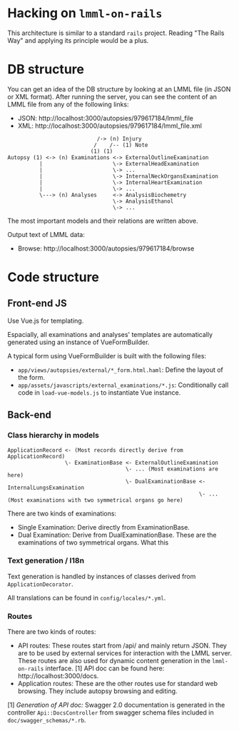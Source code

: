 # Hacking on `lmml-on-rails`

This architecture is similar to a standard `rails` project.
Reading "The Rails Way" and applying its principle would be a plus.

# DB structure

You can get an idea of the DB structure by looking at an LMML file
(in JSON or XML format).
After running the server, you can see the content of an LMML file
from any of the following links:

- JSON: http://localhost:3000/autopsies/979617184/lmml_file
- XML: http://localhost:3000/autopsies/979617184/lmml_file.xml

```
                            /-> (n) Injury
                           /    /-- (1) Note
                          (1) (1)
Autopsy (1) <-> (n) Examinations <-> ExternalOutlineExamination
          |                      \-> ExternalHeadExamination
          |                      \-> ...
          |                      \-> InternalNeckOrgansExamination
          |                      \-> InternalHeartExamination
          |                      \-> ...
          \---> (n) Analyses     <-> AnalysisBiochemetry
                                 \-> AnalysisEthanol
                                 \-> ...
```

The most important models and their relations are written above.

Output text of LMML data:

- Browse: http://localhost:3000/autopsies/979617184/browse

# Code structure

## Front-end JS

Use Vue.js for templating.

Espacially, all examinations and analyses' templates are
automatically generated using an instance of VueFormBuilder.

A typical form using VueFormBuilder is built with the following
files:
- `app/views/autopsies/external/*_form.html.haml`:
  Define the layout of the form.
- `app/assets/javascripts/external_examinations/*.js`:
  Conditionally call code in `load-vue-models.js` to instantiate
  Vue instance.

## Back-end

### Class hierarchy in models

```
ApplicationRecord <- (Most records directly derive from ApplicationRecord)
                  \- ExaminationBase <- ExternalOutlineExamination
                                     \- ... (Most examinations are here)
                                     \- DualExaminationBase <- InternalLungsExamination
                                                            \- ... (Most examinations with two symmetrical organs go here)
```

There are two kinds of examinations:
- Single Examination: Derive directly from ExaminationBase.
- Dual Examination: Derive from DualExaminationBase. These
are the examinations of two symmetrical organs. What this

### Text generation / I18n

Text generation is handled by instances of classes derived from
`ApplicationDecorator`.

All translations can be found in `config/locales/*.yml`.

### Routes

There are two kinds of routes:
- API routes: These routes start from /api/ and mainly return JSON.
  They are to be used by external services for interaction with the LMML server.
  These routes are also used for dynamic content generation in the
  `lmml-on-rails` interface. [1]
  API doc can be found here: http://localhost:3000/docs.
- Application routes: These are the other routes use for standard web browsing.
  They include autopsy browsing and editing.

[1] *Generation of API doc:* Swagger 2.0 documentation is generated in the
controller `Api::DocsController` from swagger schema files included in
`doc/swagger_schemas/*.rb`.

